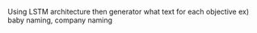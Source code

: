 Using LSTM architecture then generator what text for each objective ex) baby naming, company naming
